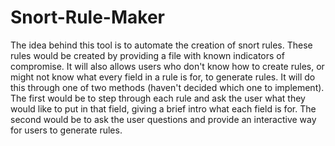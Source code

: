 # Snort-Rule-Maker

The idea behind this tool is to automate the creation of snort rules.  These rules would be created by providing a file with known indicators of compromise.  It will also allows users who don't know how to create rules, or might not know what every field in a rule is for, to generate rules. It will do this through one of two methods (haven't decided which one to implement).  The first would be to step through each rule and ask the user what they would like to put in that field, giving a brief intro what each field is for.  The second would be to ask the user questions and provide an interactive way for users to generate rules.
